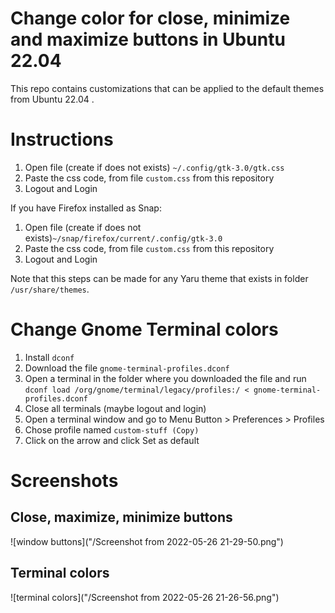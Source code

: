 # Change color for close, minimize and maximize buttons in Ubuntu 22.04

This repo contains customizations that can be applied to the default themes from Ubuntu 22.04 .

# Instructions

1. Open file (create if does not exists) `~/.config/gtk-3.0/gtk.css`
2. Paste the css code, from file `custom.css` from this repository
3. Logout and Login

If you have Firefox installed as Snap:

1. Open file (create if does not exists)`~/snap/firefox/current/.config/gtk-3.0`
2. Paste the css code, from file `custom.css` from this repository
3. Logout and Login

Note that this steps can be made for any Yaru theme that exists in folder `/usr/share/themes`.

# Change Gnome Terminal colors

1. Install `dconf`
2. Download the file `gnome-terminal-profiles.dconf`
3. Open a terminal in the folder where you downloaded the file and run `dconf load /org/gnome/terminal/legacy/profiles:/ < gnome-terminal-profiles.dconf`
4. Close all terminals (maybe logout and login)
5. Open a terminal window and go to Menu Button > Preferences > Profiles
6. Chose profile named `custom-stuff (Copy)`
7. Click on the arrow and click Set as default


# Screenshots 

## Close, maximize, minimize buttons

![window buttons]("/Screenshot from 2022-05-26 21-29-50.png")

## Terminal colors

![terminal colors]("/Screenshot from 2022-05-26 21-26-56.png")
